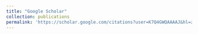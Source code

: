 ```yaml
---
title: "Google Scholar"
collection: publications
permalink: 'https://scholar.google.com/citations?user=K7Q4GWQAAAAJ&hl=zh-CN'
---
```

